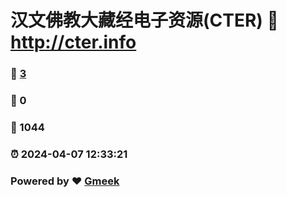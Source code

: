 # 汉文佛教大藏经电子资源(CTER) :link: http://cter.info 
### :page_facing_up: [3](http://cter.info/tag.html) 
### :speech_balloon: 0 
### :hibiscus: 1044 
### :alarm_clock: 2024-04-07 12:33:21 
### Powered by :heart: [Gmeek](https://github.com/Meekdai/Gmeek)

